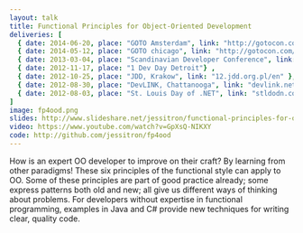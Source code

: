 ```yaml
---
layout: talk
title: Functional Principles for Object-Oriented Development
deliveries: [
  { date: 2014-06-20, place: "GOTO Amsterdam", link: "http://gotocon.com/amsterdam-2014"} ,
  { date: 2014-05-12, place: "GOTO chicago", link: "http://gotocon.com/chicago-2014/"} ,
  { date: 2013-03-04, place: "Scandinavian Developer Conference", link: "www.scandevconf.se"} ,
  { date: 2012-11-17, place: "1 Dev Day Detroit"} ,
  { date: 2012-10-25, place: "JDD, Krakow", link: "12.jdd.org.pl/en" },
  { date: 2012-08-30, place: "DevLINK, Chattanooga", link: "devlink.net" },
  { date: 2012-08-03, place: "St. Louis Day of .NET", link: "stldodn.com"}
]
image: fp4ood.png
slides: http://www.slideshare.net/jessitron/functional-principles-for-oo-developers
video: https://www.youtube.com/watch?v=GpXsQ-NIKXY
code: http://github.com/jessitron/fp4ood
---
```

How is an expert OO developer to improve on their craft?
By learning from other paradigms!
These six principles of the functional style can apply to OO.
Some of these principles are part of good practice already; some express patterns both old and new; all give us different ways of thinking about problems.
For developers without expertise in functional programming, examples in Java and C# provide new techniques for writing clear, quality code.
